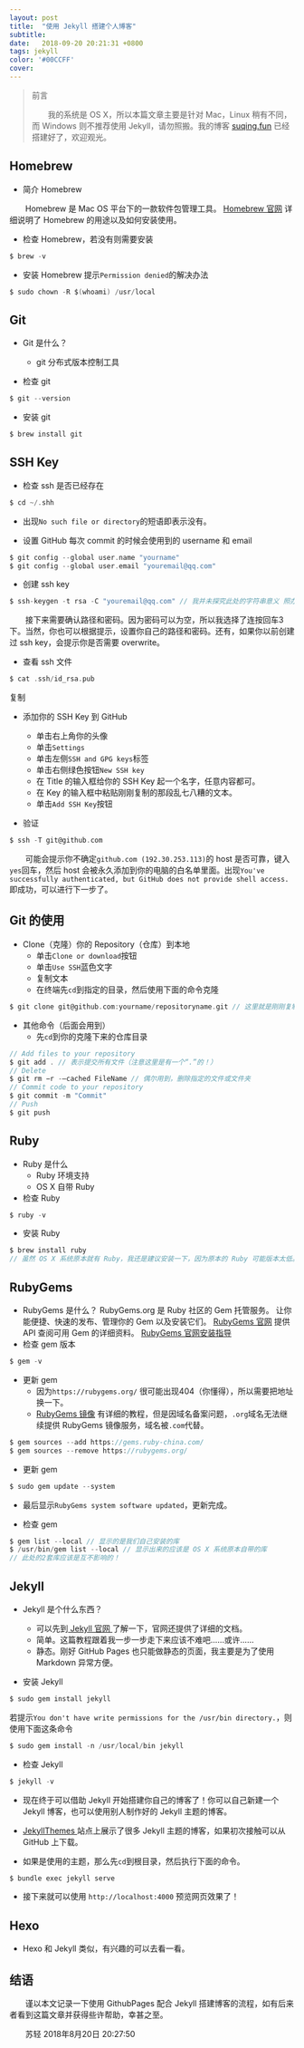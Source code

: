 ```yaml
---
layout: post
title:  "使用 Jekyll 搭建个人博客"
subtitle:
date:   2018-09-20 20:21:31 +0800
tags: jekyll
color: '#00CCFF'
cover:
---
```



> 前言
>
> 　　我的系统是 OS X，所以本篇文章主要是针对 Mac，Linux 稍有不同，而 Windows 则不推荐使用 Jekyll，请勿照搬。我的博客
> [suqing.fun](https://suqing.fun)
> 已经搭建好了，欢迎观光。

## Homebrew

- 简介 Homebrew

　　Homebrew 是 Mac OS 平台下的一款软件包管理工具。
[Homebrew 官网](https://brew.sh/index_zh-cn)
详细说明了 Homebrew 的用途以及如何安装使用。

- 检查 Homebrew，若没有则需要安装
```c
$ brew -v
```

- 安装 Homebrew 提示`Permission denied`的解决办法
```c
$ sudo chown -R $(whoami) /usr/local
```

## Git

- Git 是什么？
  - git 分布式版本控制工具

- 检查 git
```c
$ git --version
```

- 安装 git
```c
$ brew install git
```

## SSH Key

- 检查 ssh 是否已经存在
```c
$ cd ~/.shh
```
  - 出现`No such file or directory`的短语即表示没有。

- 设置 GitHub 每次 commit 的时候会使用到的 username 和 email
```c
$ git config --global user.name "yourname"
$ git config --global user.email "youremail@qq.com"
```

- 创建 ssh key
```c
$ ssh-keygen -t rsa -C "youremail@qq.com" // 我并未探究此处的字符串意义 照办就好
```
　　接下来需要确认路径和密码。因为密码可以为空，所以我选择了连按回车3下。当然，你也可以根据提示，设置你自己的路径和密码。还有，如果你以前创建过 ssh key，会提示你是否需要 overwrite。

- 查看 ssh 文件
```c
$ cat .ssh/id_rsa.pub
```
复制

- 添加你的 SSH Key 到 GitHub
  - 单击右上角你的头像
  - 单击`Settings`
  - 单击左侧`SSH and GPG keys`标签
  - 单击右侧绿色按钮`New SSH key`
  - 在 Title 的输入框给你的 SSH Key 起一个名字，任意内容都可。
  - 在 Key 的输入框中粘贴刚刚复制的那段乱七八糟的文本。
  - 单击`Add SSH Key`按钮

- 验证
```c
$ ssh -T git@github.com
```
　　可能会提示你不确定`github.com (192.30.253.113)`的 host 是否可靠，键入`yes`回车，然后 host 会被永久添加到你的电脑的白名单里面。出现`You've successfully authenticated, but GitHub does not provide shell access.`即成功，可以进行下一步了。

## Git 的使用

- Clone（克隆）你的 Repository（仓库）到本地
  - 单击`Clone or download`按钮
  - 单击`Use SSH`蓝色文字
  - 复制文本
  - 在终端先`cd`到指定的目录，然后使用下面的命令克隆
```c
$ git clone git@github.com:yourname/repositoryname.git // 这里就是刚刚复制的文本
```

- 其他命令（后面会用到）
	- 先`cd`到你的克隆下来的仓库目录
```c
// Add files to your repository
$ git add . // 表示提交所有文件（注意这里是有一个“.”的！）
// Delete
$ git rm −r -–cached FileName // 偶尔用到，删除指定的文件或文件夹
// Commit code to your repository
$ git commit -m "Commit"
// Push
$ git push
```


## Ruby

- Ruby 是什么
  * Ruby 环境支持
  * OS X 自带 Ruby
- 检查 Ruby
```c
$ ruby -v
```

- 安装 Ruby
```c
$ brew install ruby
// 虽然 OS X 系统原本就有 Ruby，我还是建议安装一下，因为原本的 Ruby 可能版本太低。
```

## RubyGems
- RubyGems 是什么？
RubyGems.org 是 Ruby 社区的 Gem 托管服务。
让你能便捷、快速的发布、管理你的 Gem 以及安装它们。
[RubyGems 官网](https://rubygems.org) 提供 API 查阅可用 Gem 的详细资料。
[RubyGems 官网安装指导](https://rubygems.org/pages/download)
- 检查 gem 版本
```c
$ gem -v
```
- 更新 gem
  * 因为`https://rubygems.org/` 很可能出现404（你懂得），所以需要把地址换一下。
  * [RubyGems 镜像](https://ruby.taobao.org) 有详细的教程，但是因域名备案问题，`.org`域名无法继续提供 RubyGems 镜像服务，域名被`.com`代替。
```c
$ gem sources --add https://gems.ruby-china.com/
$ gem sources --remove https://rubygems.org/
```

  * 更新 gem
```c
$ sudo gem update --system
```
  * 最后显示`RubyGems system software updated`，更新完成。

- 检查 gem
```c
$ gem list --local // 显示的是我们自己安装的库
$ /usr/bin/gem list --local // 显示出来的应该是 OS X 系统原本自带的库
// 此处的2套库应该是互不影响的！
```

## Jekyll

- Jekyll 是个什么东西？
  * 可以先到[ Jekyll 官网 ](https://jekyllrb.com)了解一下，官网还提供了详细的文档。
  * 简单。这篇教程跟着我一步一步走下来应该不难吧……或许……
  * 静态。刚好 GitHub Pages 也只能做静态的页面，我主要是为了使用 Markdown 异常方便。

- 安装 Jekyll
```c
$ sudo gem install jekyll
```
若提示`You don't have write permissions for the /usr/bin directory.`，则使用下面这条命令
```c
$ sudo gem install -n /usr/local/bin jekyll
```

- 检查 Jekyll
```c
$ jekyll -v
```

- 现在终于可以借助 Jekyll 开始搭建你自己的博客了！你可以自己新建一个 Jekyll 博客，也可以使用别人制作好的 Jekyll 主题的博客。
- [JekyllThemes ](http://jekyllthemes.org)站点上展示了很多 Jekyll 主题的博客，如果初次接触可以从 GitHub 上下载。

- 如果是使用的主题，那么先`cd`到根目录，然后执行下面的命令。
```c
$ bundle exec jekyll serve
```

- 接下来就可以使用 `http://localhost:4000` 预览网页效果了！

## Hexo

- Hexo 和 Jekyll 类似，有兴趣的可以去看一看。


## 结语
　　谨以本文记录一下使用 GithubPages 配合 Jekyll 搭建博客的流程，如有后来者看到这篇文章并获得些许帮助，幸甚之至。

　　苏轻 2018年8月20日 20:27:50